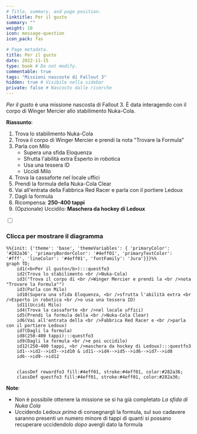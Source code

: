 ```yaml
---
# Title, summary, and page position.
linktitle: Per il gusto
summary: ""
weight: 10
icon: message-question
icon_pack: fas

# Page metadata.
title: Per il gusto
date: 2022-11-15
type: book # Do not modify.
commentable: true
tags: "Missioni nascoste di Fallout 3"
hidden: true # Visibile nella sidebar
private: false # Nascosto dalle ricerche
---
```


<div class="fo3">

*Per il gusto* è una missione nascosta di Fallout 3. È data interagendo con il corpo di Winger Mercier allo stabilimento Nuka-Cola.

**Riassunto**:
1. Trova lo stabilimento Nuka-Cola
2. Trova il corpo di Winger Mercier e prendi la nota "Trovare la Formula"
3. Parla con Milo
   - Supera una sfida Eloquenza
   - Sfrutta l'abilità extra Esperto in robotica
   - Usa una tessera ID
   - Uccidi Milo
4. Trova la cassaforte nel locale uffici
5. Prendi la formula della Nuka-Cola Clear
6. Vai all'entrata della Fabbrica Red Racer e parla con il portiere Ledoux
7. Dagli la formula
8. Ricompensa: **250-400 tappi**
9. (Opzionale) Uccidilo: **Maschera da hockey di Ledoux**

<section class="chart-collapse">
<input type="checkbox" name="collapse2" id="handle2">
<h3 class="handle">
<label for="handle2">Clicca per mostrare il diagramma</label>
</h3>
<div class="content">

```mermaid
%%{init: {'theme': 'base', 'themeVariables': { 'primaryColor': '#282a36', 'primaryBorderColor': '#4eff01', 'primaryTextColor': '#fff', 'lineColor': '#4eff01', 'fontFamily': 'Jura'}}}%%
graph TD;
    id1(<b>Per il gusto</b>):::questfo3
    id2(Trova lo stabilimento <br />Nuka-Cola)
    id3("Trova il corpo di <br />Winger Mercier e prendi la <br />nota "Trovare la Formula"")
    id3(Parla con Milo)
    id10(Supera una sfida Eloquenza, <br />sfrutta l'abilità extra <br />Esperto in robotica <br />o usa una tessera ID)
    id11(Uccidi Milo)
    id4(Trova la cassaforte <br />nel locale uffici)
    id5(Prendi la formula della <br />Nuka-Cola Clear)
    id6(Vai all'entrata della <br />Fabbrica Red Racer e <br />parla con il portiere Ledoux)
    id7(Dagli la formula)
    id8(250-400 tappi):::questfo3
    id9(Dagli la formula <br />e poi uccidilo)
    id12(250-400 tappi, <br />maschera da hockey di Ledoux):::questfo3
    id1-->id2-->id3-->id10 & id11-->id4-->id5-->id6-->id7-->id8
    id6-->id9-->id12
    
    
    classDef rewardfo3 fill:#4eff01, stroke:#4eff01, color:#282a36;
    classDef questfo3 fill:#4eff01, stroke:#4eff01, color:#282a36;
```

</div>
</section>

**Note**:
- Non è possibile ottenere la missione se si ha già completato *La sfida di Nuka Cola*
- Uccidendo Ledoux *prima* di consegnargli la formula, sul suo cadavere saranno presenti un numero minore di tappi di quanti si possano recuperare uccidendolo *dopo* avergli dato la formula

</div>